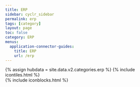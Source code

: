 ```yaml
---
title: ERP
sidebar: cyclr_sidebar
permalink: erp
tags: [category]
layout: page
toc: false
category: ERP
menus:
  application-connector-guides:
    title: ERP
    url: /erp
---
```

{% assign hubdata = site.data.v2.categories.erp %}
{% include icontiles.html %}	
{% include iconblocks.html %}	